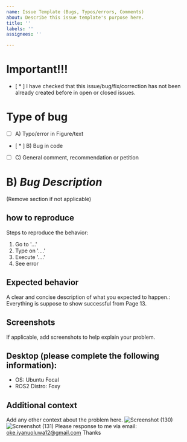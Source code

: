 ```yaml
---
name: Issue Template (Bugs, Typos/errors, Comments)
about: Describe this issue template's purpose here.
title: ''
labels: ''
assignees: ''

---
```

# Important!!!
- [ * ] I have checked that this issue/bug/fix/correction has not been already created before in open or closed issues.

# Type of bug
- [ ] A) Typo/error in Figure/text
- [ * ] B) Bug in code
- [ ] C) General comment, recommendation or petition 


# B) *Bug Description*
(Remove section if not applicable)

## how to reproduce
Steps to reproduce the behavior:
1. Go to '...'
2. Type on '....'
3. Execute '....'
4. See error

## Expected behavior
A clear and concise description of what you expected to happen.:
Everything is suppose to show successful from Page 13.


## Screenshots
If applicable, add screenshots to help explain your problem.

## Desktop (please complete the following information):
 - OS: Ubuntu Focal 
 - ROS2 Distro: Foxy


## Additional context
Add any other context about the problem here.
![Screenshot (130)](https://user-images.githubusercontent.com/70354778/233812285-d4682366-9606-420f-a742-521df74b953f.png)
![Screenshot (131)](https://user-images.githubusercontent.com/70354778/233812290-55def48c-3718-4a4c-a8cf-23f0015dcd82.png)
Please response to me via email: oke.iyanuoluwa12@gmail.com
Thanks
